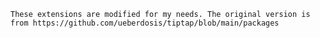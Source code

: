 `These extensions are modified for my needs. The original version is from https://github.com/ueberdosis/tiptap/blob/main/packages`
